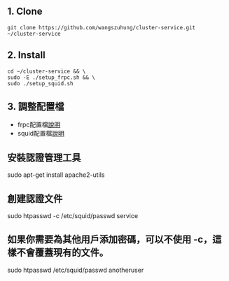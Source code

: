 ## 1. Clone
```
git clone https://github.com/wangszuhung/cluster-service.git ~/cluster-service
```
## 2. Install
```
cd ~/cluster-service && \
sudo -E ./setup_frpc.sh && \
sudo ./setup_squid.sh
```
## 3. 調整配置檔
- frpc配置檔[說明](./frpClient/README.md)
- squid配置檔[說明](./squid/README.md)




## 安裝認證管理工具
sudo apt-get install apache2-utils

## 創建認證文件
sudo htpasswd -c /etc/squid/passwd service

## 如果你需要為其他用戶添加密碼，可以不使用 -c，這樣不會覆蓋現有的文件。
sudo htpasswd /etc/squid/passwd anotheruser
